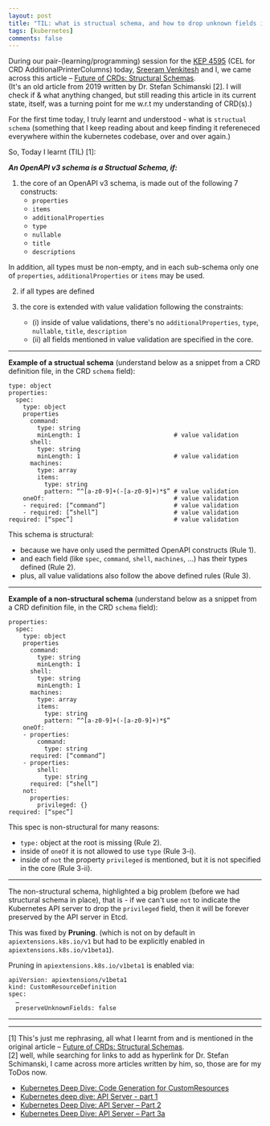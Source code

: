 ```yaml
---
layout: post
title: "TIL: what is structual schema, and how to drop unknown fields in a custom resource (CR)"
tags: [kubernetes]
comments: false
---
```



During our pair-(learning/programming) session for the [KEP 4595](https://github.com/kubernetes/enhancements/issues/4595) (CEL for CRD AdditionalPrinterColumns) today, [Sreeram Venkitesh](https://sreeram.xyz/) and I, we came across this article – [Future of CRDs: Structural Schemas](https://kubernetes.io/blog/2019/06/20/crd-structural-schema/#towards-complete-knowledge-of-the-data-structure).  
(It's an old article from 2019 written by Dr. Stefan Schimanski [2]. I will check if & what anything changed, but still reading this article in its current state, itself, was a turning point for me w.r.t my understanding of CRD(s).)

For the first time today, I truly learnt and understood - what is `structual schema` (something that I keep reading about and keep finding it refereneced everywhere within the kubernetes codebase, over and over again.)

So, Today I learnt (TIL) [1]:

_**An OpenAPI v3 schema is a Structual Schema, if:**_

1. the core of an OpenAPI v3 schema, is made out of the following 7 constructs:
    - `properties`
    - `items`
    - `additionalProperties`
    - `type`
    - `nullable`
    - `title`
    - `descriptions`
  
  In addition, all types must be non-empty, and in each sub-schema only one of `properties`, `additionalProperties` or `items` may be used.

2. if all types are defined

3. the core is extended with value validation following the constraints:
    - (i) inside of value validations, there's no `additionalProperties`, `type`, `nullable`, `title`, `description`
    - (ii) all fields mentioned in value validation are specified in the core.

---

**Example of a structual schema** (understand below as a snippet from a CRD definition file, in the CRD `schema` field):  

  ```
  type: object
  properties:
    spec:
      type: object
      properties
        command:
          type: string
          minLength: 1                          # value validation
        shell:
          type: string
          minLength: 1                          # value validation
        machines:
          type: array
          items:
            type: string
            pattern: “^[a-z0-9]+(-[a-z0-9]+)*$” # value validation
      oneOf:                                    # value validation
      - required: [“command”]                   # value validation
      - required: [“shell”]                     # value validation
  required: [“spec”]                            # value validation
  ```

This schema is structural:
- because we have only used the permitted OpenAPI constructs (Rule 1).
- and each field (like `spec`, `command`, `shell`, `machines`, ...) has their types defined (Rule 2).
- plus, all value validations also follow the above defined rules (Rule 3).

---

**Example of a non-structural schema** (understand below as a snippet from a CRD definition file, in the CRD `schema` field):  
  
  ```
  properties:
    spec:
      type: object
      properties
        command:
          type: string
          minLength: 1
        shell:
          type: string
          minLength: 1
        machines:
          type: array
          items:
            type: string
            pattern: “^[a-z0-9]+(-[a-z0-9]+)*$”
      oneOf:
      - properties:
          command:
            type: string
        required: [“command”]
      - properties:
          shell:
            type: string
        required: [“shell”]
      not:
        properties:
          privileged: {}
  required: [“spec”]
  ```

This spec is non-structural for many reasons:
- `type:` object at the root is missing (Rule 2).
- inside of `oneOf` it is not allowed to use `type` (Rule 3-i).
- inside of `not` the property `privileged` is mentioned, but it is not specified in the core (Rule 3-ii).


---

The non-structural schema, highlighted a big problem (before we had structural schema in place), that is - if we can't use `not` to indicate the Kubernetes API server to drop the `privileged` field, then it will be forever preserved by the API server in Etcd.

This was fixed by **Pruning**. (which is not on by default in `apiextensions.k8s.io/v1` but had to be explicitly enabled in `apiextensions.k8s.io/v1beta1`).

Pruning in `apiextensions.k8s.io/v1beta1` is enabled via:

  ```
  apiVersion: apiextensions/v1beta1
  kind: CustomResourceDefinition
  spec:
    …
    preserveUnknownFields: false
  ```

--- 
---

[1] This's just me rephrasing, all what I learnt from and is mentioned in the original article – [Future of CRDs: Structural Schemas](https://kubernetes.io/blog/2019/06/20/crd-structural-schema/#towards-complete-knowledge-of-the-data-structure).  
[2] well, while searching for links to add as hyperlink for Dr. Stefan Schimanski, I came across more articles written by him, so, those are for my ToDos now.  
- [Kubernetes Deep Dive: Code Generation for CustomResources](https://www.redhat.com/en/blog/kubernetes-deep-dive-code-generation-customresources)
- [Kubernetes deep dive: API Server - part 1](https://www.redhat.com/en/blog/kubernetes-deep-dive-api-server-part-1)
- [Kubernetes Deep Dive: API Server – Part 2](https://www.redhat.com/en/blog/kubernetes-deep-dive-api-server-part-2)
- [Kubernetes Deep Dive: API Server – Part 3a](https://www.redhat.com/en/blog/kubernetes-deep-dive-api-server-part-2)
